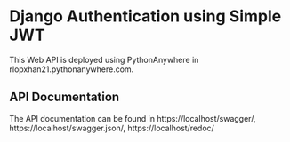 # Django Authentication using Simple JWT

This Web API is deployed using PythonAnywhere in  rlopxhan21.pythonanywhere.com.

## API Documentation
The API documentation can be found in https://localhost/swagger/, https://localhost/swagger.json/,  https://localhost/redoc/


